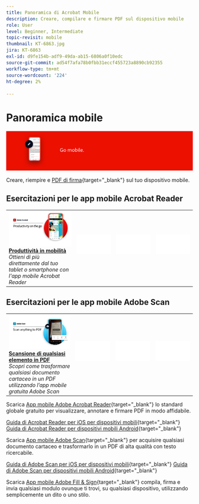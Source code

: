 ```yaml
---
title: Panoramica di Acrobat Mobile
description: Creare, compilare e firmare PDF sul dispositivo mobile
role: User
level: Beginner, Intermediate
topic-revisit: mobile
thumbnail: KT-6863.jpg
jira: KT-6863
exl-id: d9fe154b-adf9-49da-ab15-6806a0f10edc
source-git-commit: ad54f7afa78b0fbb31eccf455723a8890cb92355
workflow-type: tm+mt
source-wordcount: '224'
ht-degree: 2%

---
```


# Panoramica mobile

![Acrobat Mobile Image](../assets/Hero-Mobile.png)

Creare, riempire e [PDF di firma](https://www.adobe.com/it/acrobat/online/sign-pdf.html){target="_blank"}  sul tuo dispositivo mobile.

## Esercitazioni per le app mobile Acrobat Reader

<table style="table-layout:fixed">
<tr>
  <td>
    <a href="../getting-started/productivity.md">
      <img alt="Produttività in mobilità" src="../assets/Productivity_1280.png" />
    </a>
    <div>
     <a href="../getting-started/productivity.md"><strong>Produttività in mobilità</strong></a>
    </div>
    <em>Ottieni di più direttamente dal tuo tablet o smartphone con l'app mobile Acrobat Reader</em>
    <br>
  </td>
  <td>
   <img alt="Spaziatore" src="../assets/Whitespacer.png" />
    <div>
    <br>
  </td>
  <td>
   <img alt="Spaziatore" src="../assets/Whitespacer.png" />
    <div>
    <br>
  </td>
   <td>
   <img alt="Spaziatore" src="../assets/Whitespacer.png" />
    <div>
    <br>
  </td>
</tr>
</table>

## Esercitazioni per le app mobile Adobe Scan

<table style="table-layout:fixed">
<tr>
  <td>
    <a href="scan-mobile-app.md">
      <img alt="Scansione di qualsiasi elemento in PDF" src="../assets/Scanmobile.png" />
    </a>
    <div>
     <a href="scan-mobile-app.md"><strong>Scansione di qualsiasi elemento in PDF</strong></a>
    </div>
    <em>Scopri come trasformare qualsiasi documento cartaceo in un PDF utilizzando l’app mobile gratuita Adobe Scan</em>
    <br>
  </td>
  <td>
   <img alt="Spaziatore" src="../assets/Whitespacer.png" />
    <div>
    <br>
  </td>
  <td>
   <img alt="Spaziatore" src="../assets/Whitespacer.png" />
    <div>
    <br>
  </td>
   <td>
   <img alt="Spaziatore" src="../assets/Whitespacer.png" />
    <div>
    <br>
  </td>
</tr>
</table>

Scarica [App mobile Adobe Acrobat Reader](https://www.adobe.com/acrobat/mobile/acrobat-reader.html){target="_blank"} lo standard globale gratuito per visualizzare, annotare e firmare PDF in modo affidabile.

[Guida di Acrobat Reader per iOS per dispositivi mobili](https://www.adobe.com/devnet-docs/acrobat/ios/en/){target="_blank"}
[Guida di Acrobat Reader per dispositivi mobili Android](https://www.adobe.com/devnet-docs/acrobat/android/en/){target="_blank"}

Scarica [App mobile Adobe Scan](https://www.adobe.com/acrobat/mobile/scanner-app.html){target="_blank"} per acquisire qualsiasi documento cartaceo e trasformarlo in un PDF di alta qualità con testo ricercabile.

[Guida di Adobe Scan per iOS per dispositivi mobili](https://www.adobe.com/devnet-docs/adobescan/ios/en/){target="_blank"}
[Guida di Adobe Scan per dispositivi mobili Android](https://www.adobe.com/devnet-docs/adobescan/android/en/){target="_blank"}

Scarica [App mobile Adobe Fill &amp; Sign](https://www.adobe.com/acrobat/mobile/fill-sign-pdfs.html){target="_blank"} compila, firma e invia qualsiasi modulo ovunque ti trovi, su qualsiasi dispositivo, utilizzando semplicemente un dito o uno stilo.
